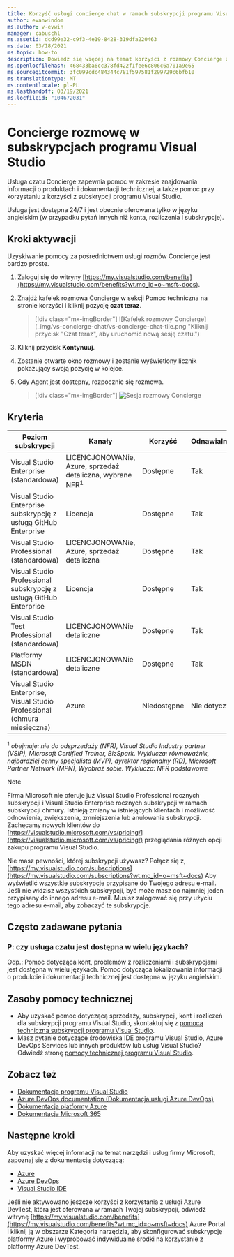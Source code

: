 ```yaml
---
title: Korzyść usługi concierge chat w ramach subskrypcji programu Visual Studio | Microsoft Docs
author: evanwindom
ms.author: v-evwin
manager: cabuschl
ms.assetid: dcd99e32-c9f3-4e19-8428-319dfa220463
ms.date: 03/18/2021
ms.topic: how-to
description: Dowiedz się więcej na temat korzyści z rozmowy Concierge zawartej w subskrypcjach programu Visual Studio.
ms.openlocfilehash: 468433ba6cc378fd422f1fee6c806c6a701a9e65
ms.sourcegitcommit: 3fc099cdc484344c781f597581f299729c6bfb10
ms.translationtype: MT
ms.contentlocale: pl-PL
ms.lasthandoff: 03/19/2021
ms.locfileid: "104672031"
---
```

# <a name="concierge-chat-in-visual-studio-subscriptions"></a>Concierge rozmowę w subskrypcjach programu Visual Studio
Usługa czatu Concierge zapewnia pomoc w zakresie znajdowania informacji o produktach i dokumentacji technicznej, a także pomoc przy korzystaniu z korzyści z subskrypcji programu Visual Studio.

Usługa jest dostępna 24/7 i jest obecnie oferowana tylko w języku angielskim (w przypadku pytań innych niż konta, rozliczenia i subskrypcje).

## <a name="activation-steps"></a>Kroki aktywacji
Uzyskiwanie pomocy za pośrednictwem usługi rozmów Concierge jest bardzo proste.
1. Zaloguj się do witryny [https://my.visualstudio.com/benefits](https://my.visualstudio.com/benefits?wt.mc_id=o~msft~docs).

2. Znajdź kafelek rozmowa Concierge w sekcji Pomoc techniczna na stronie korzyści i kliknij pozycję **czat teraz**.
    > [!div class="mx-imgBorder"]
    > ![Kafelek rozmowy Concierge](_img/vs-concierge-chat/vs-concierge-chat-tile.png "Kliknij przycisk "Czat teraz", aby uruchomić nową sesję czatu.")

3. Kliknij przycisk **Kontynuuj**.

4. Zostanie otwarte okno rozmowy i zostanie wyświetlony licznik pokazujący swoją pozycję w kolejce.

5. Gdy Agent jest dostępny, rozpocznie się rozmowa.
    > [!div class="mx-imgBorder"]
    > ![Sesja rozmowy Concierge](_img/vs-concierge-chat/vs-concierge-chat-session.png "Okno sesji rozmowy zostanie wyświetlone, gdy Agent przyłączy się do sesji.")

## <a name="eligibility"></a>Kryteria
| Poziom subskrypcji                                                 |     Kanały                                            | Korzyść                                                          | Odnawialny?    |
|--------------------------------------------------------------------|---------------------------------------------------------|------------------------------------------------------------------|---------------|
| Visual Studio Enterprise (standardowa)   | LICENCJONOWANie, Azure, sprzedaż detaliczna, wybrane NFR<sup>1</sup> | Dostępne       |  Tak          |
| Visual Studio Enterprise subskrypcję z usługą GitHub Enterprise | Licencja| Dostępne       |  Tak          |
| Visual Studio Professional (standardowa) | LICENCJONOWANie, Azure, sprzedaż detaliczna                                       | Dostępne                                                            |  Tak          |
| Visual Studio Professional subskrypcję z usługą GitHub Enterprise | Licencja | Dostępne                                                            |  Tak          |
| Visual Studio Test Professional (standardowa)                         | LICENCJONOWANie detaliczne                                              | Dostępne                                             |  Tak          |
| Platformy MSDN (standardowa)                                          | LICENCJONOWANie detaliczne                                              | Dostępne                                              |  Tak          |
| Visual Studio Enterprise, Visual Studio Professional (chmura miesięczna) | Azure | Niedostępne | Nie dotyczy |

<sup>1</sup>  *obejmuje: nie do odsprzedaży (NFR), Visual Studio Industry partner (VSIP), Microsoft Certified Trainer, BizSpark.  Wyklucza: równoważnik, najbardziej cenny specjalista (MVP), dyrektor regionalny (RD), Microsoft Partner Network (MPN), Wyobraź sobie.  Wyklucza: NFR podstawowe*

> [!NOTE]
> Firma Microsoft nie oferuje już Visual Studio Professional rocznych subskrypcji i Visual Studio Enterprise rocznych subskrypcji w ramach subskrypcji chmury. Istnieją zmiany w istniejących klientach i możliwość odnowienia, zwiększenia, zmniejszenia lub anulowania subskrypcji. Zachęcamy nowych klientów do [https://visualstudio.microsoft.com/vs/pricing/](https://visualstudio.microsoft.com/vs/pricing/) przeglądania różnych opcji zakupu programu Visual Studio.

Nie masz pewności, której subskrypcji używasz?  Połącz się z, [https://my.visualstudio.com/subscriptions](https://my.visualstudio.com/subscriptions?wt.mc_id=o~msft~docs) Aby wyświetlić wszystkie subskrypcje przypisane do Twojego adresu e-mail. Jeśli nie widzisz wszystkich subskrypcji, być może masz co najmniej jeden przypisany do innego adresu e-mail.  Musisz zalogować się przy użyciu tego adresu e-mail, aby zobaczyć te subskrypcje.

## <a name="frequently-asked-questions"></a>Często zadawane pytania
### <a name="q--is-the-chat-service-available-in-multiple-languages"></a>P: czy usługa czatu jest dostępna w wielu językach?
   Odp.: Pomoc dotycząca kont, problemów z rozliczeniami i subskrypcjami jest dostępna w wielu językach.  Pomoc dotycząca lokalizowania informacji o produkcie i dokumentacji technicznej jest dostępna w języku angielskim.

## <a name="support-resources"></a>Zasoby pomocy technicznej
- Aby uzyskać pomoc dotyczącą sprzedaży, subskrypcji, kont i rozliczeń dla subskrypcji programu Visual Studio, skontaktuj się z [pomocą techniczną subskrypcji programu Visual Studio](https://my.visualstudio.com/gethelp).
- Masz pytanie dotyczące środowiska IDE programu Visual Studio, Azure DevOps Services lub innych produktów lub usług Visual Studio?  Odwiedź stronę [pomocy technicznej programu Visual Studio](https://visualstudio.microsoft.com/support/).

## <a name="see-also"></a>Zobacz też
- [Dokumentacja programu Visual Studio](/visualstudio/)
- [Azure DevOps documentation (Dokumentacja usługi Azure DevOps)](/azure/devops/)
- [Dokumentacja platformy Azure](/azure/)
- [Dokumentacja Microsoft 365](/microsoft-365/)

## <a name="next-steps"></a>Następne kroki
Aby uzyskać więcej informacji na temat narzędzi i usług firmy Microsoft, zapoznaj się z dokumentacją dotyczącą:
- [Azure](/azure/)
- [Azure DevOps](/azure/devops/)
- [Visual Studio IDE](/visualstudio/)

Jeśli nie aktywowano jeszcze korzyści z korzystania z usługi Azure DevTest, która jest oferowana w ramach Twojej subskrypcji, odwiedź witrynę [https://my.visualstudio.com/benefits](https://my.visualstudio.com/benefits?wt.mc_id=o~msft~docs) Azure Portal i kliknij ją w obszarze Kategoria narzędzia, aby skonfigurować subskrypcję platformy Azure i wypróbować indywidualne środki na korzystanie z platformy Azure DevTest.